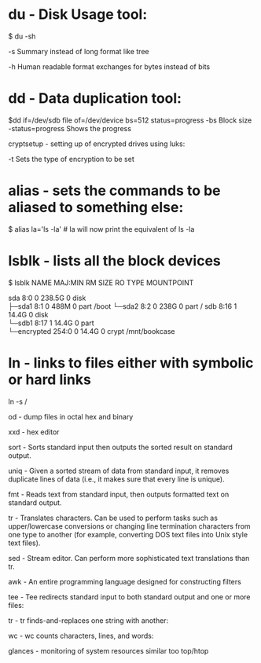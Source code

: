 
# du - Disk Usage tool:

  $ du -sh
  
  -s Summary instead of long format like tree
  
  -h Human readable format exchanges for bytes instead of bits
  
# dd - Data duplication tool:
  $dd if=/dev/sdb file of=/dev/device bs=512 status=progress
  -bs Block size 
  -status=progress Shows the progress
 
cryptsetup - setting up of encrypted drives using luks:

 -t Sets the type of encryption to be set

# alias - sets the commands to be aliased to something else:
  $ alias la='ls -la' # la will now print the equivalent of ls -la
  
# lsblk - lists all the block devices

  $ lsblk
  NAME          MAJ:MIN RM   SIZE RO TYPE  MOUNTPOINT
  
sda             8:0    0 238.5G  0 disk  
├─sda1          8:1    0   488M  0 part  /boot
└─sda2          8:2    0   238G  0 part  /
sdb             8:16   1  14.4G  0 disk  
└─sdb1          8:17   1  14.4G  0 part  
  └─encrypted 254:0    0  14.4G  0 crypt /mnt/bookcase
  
# ln - links to files either with symbolic or hard links

   ln -s /
  
  
od - dump files in octal hex and binary

xxd - hex editor 
  
sort - Sorts standard input then outputs the sorted result on standard output.

uniq - Given a sorted stream of data from standard input, it removes duplicate lines of data (i.e., it makes sure that every line is unique).

fmt - Reads text from standard input, then outputs formatted text on standard output.

tr - Translates characters. Can be used to perform tasks such as upper/lowercase conversions or changing line termination characters from one type to another (for example, converting DOS text files into Unix style text files).

sed - Stream editor. Can perform more sophisticated text translations than tr.

awk - An entire programming language designed for constructing filters

tee - Tee redirects standard input to both standard output and one or more files:

tr - tr finds-and-replaces one string with another:

wc - wc counts characters, lines, and words: 

glances - monitoring of system resources similar too top/htop
